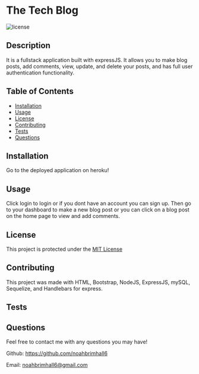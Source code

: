 # The Tech Blog

  ![license](https://img.shields.io/static/v1?label=license&message=MIT&color=informational)

  ## Description
  
  It is a fullstack application built with expressJS.  It allows you to make blog posts, add comments, view, update, and delete your posts, and has full user authentication functionality.
  
  ## Table of Contents
  
  - [Installation](#installation)
  - [Usage](#usage)
  - [License](#license)
  - [Contributing](#contributing)
  - [Tests](#tests)
  - [Questions](#questions)
  
  ## Installation
  
  Go to the deployed application on heroku!
  
  ## Usage
  
  Click login to login or if you dont have an account you can sign up.  Then go to your dashboard to make a new blog post or you can click on a blog post on the home page to view and add comments.
  
  <add screenshots here>
  
  ## License
  
  This project is protected under the [MIT License](https://choosealicense.com/licenses/mit/)
  
  ## Contributing

  This project was made with HTML, Bootstrap, NodeJS, ExpressJS, mySQL, Sequelize, and Handlebars for express.
  
  ## Tests

  

  ## Questions
  
  Feel free to contact me with any questions you may have!

  Github: https://github.com/noahbrimhall6

  Email: noahbrimhall6@gmail.com